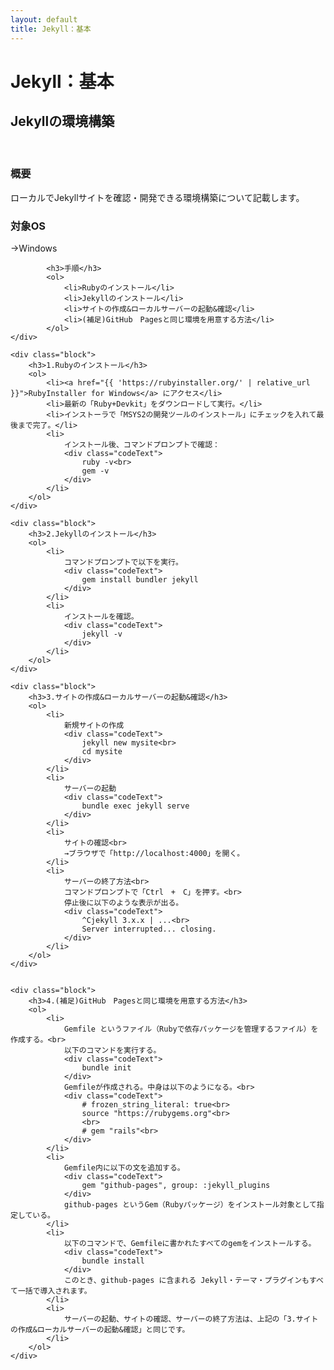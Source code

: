 ```yaml
---
layout: default
title: Jekyll：基本
---
```

<body>
    <div class="block">
        <h1>Jekyll：基本</h1>
    </div>
    <div class="block">
            <h2>Jekyllの環境構築</h2>
            <br>
            <h3>概要</h3>   
            <p>ローカルでJekyllサイトを確認・開発できる環境構築について記載します。</p>
            <h3>対象OS</h3>   
            <p>→Windows</p>

            <h3>手順</h3>   
            <ol>
                <li>Rubyのインストール</li>
                <li>Jekyllのインストール</li>
                <li>サイトの作成&ローカルサーバーの起動&確認</li>
                <li>(補足)GitHub　Pagesと同じ環境を用意する方法</li>
            </ol>
    </div>

    <div class="block">
        <h3>1.Rubyのインストール</h3>
        <ol>
            <li><a href="{{ 'https://rubyinstaller.org/' | relative_url }}">RubyInstaller for Windows</a> にアクセス</li>
            <li>最新の「Ruby+Devkit」をダウンロードして実行。</li>
            <li>インストーラで「MSYS2の開発ツールのインストール」にチェックを入れて最後まで完了。</li>
            <li>
                インストール後、コマンドプロンプトで確認：
                <div class="codeText">
                    ruby -v<br>
                    gem -v
                </div>
            </li>
        </ol>
    </div>
    
    <div class="block">
        <h3>2.Jekyllのインストール</h3>
        <ol>
            <li>
                コマンドプロンプトで以下を実行。
                <div class="codeText">
                    gem install bundler jekyll
                </div>
            </li>
            <li>
                インストールを確認。
                <div class="codeText">
                    jekyll -v
                </div>
            </li>
        </ol>
    </div>
    
    <div class="block">
        <h3>3.サイトの作成&ローカルサーバーの起動&確認</h3>
        <ol>
            <li>
                新規サイトの作成
                <div class="codeText">
                    jekyll new mysite<br>
                    cd mysite
                </div>
            </li>
            <li>
                サーバーの起動
                <div class="codeText">
                    bundle exec jekyll serve
                </div>
            </li>
            <li>
                サイトの確認<br>
                →ブラウザで「http://localhost:4000」を開く。
            </li>
            <li>
                サーバーの終了方法<br>
                コマンドプロンプトで「Ctrl　+　C」を押す。<br>
                停止後に以下のような表示が出る。
                <div class="codeText">
                    ^Cjekyll 3.x.x | ...<br>
                    Server interrupted... closing.
                </div>
            </li>
        </ol>
    </div>


    <div class="block">
        <h3>4.(補足)GitHub　Pagesと同じ環境を用意する方法</h3>
        <ol>
            <li>
                Gemfile というファイル（Rubyで依存パッケージを管理するファイル）を作成する。<br>
                以下のコマンドを実行する。
                <div class="codeText">
                    bundle init
                </div>
                Gemfileが作成される。中身は以下のようになる。<br>
                <div class="codeText">
                    # frozen_string_literal: true<br>
                    source "https://rubygems.org"<br>
                    <br>
                    # gem "rails"<br>
                </div>
            </li>
            <li>
                Gemfile内に以下の文を追加する。
                <div class="codeText">
                    gem "github-pages", group: :jekyll_plugins
                </div>
                github-pages というGem（Rubyパッケージ）をインストール対象として指定している。
            </li>
            <li>
                以下のコマンドで、Gemfileに書かれたすべてのgemをインストールする。
                <div class="codeText">
                    bundle install
                </div>
                このとき、github-pages に含まれる Jekyll・テーマ・プラグインもすべて一括で導入されます。
            </li>
            <li>
                サーバーの起動、サイトの確認、サーバーの終了方法は、上記の「3.サイトの作成&ローカルサーバーの起動&確認」と同じです。
            </li>
        </ol>
    </div>
</body>